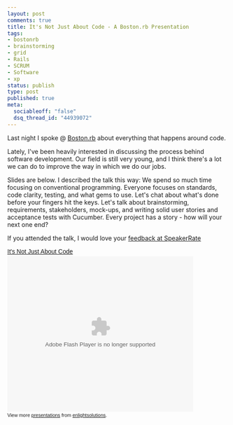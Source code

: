 ```yaml
--- 
layout: post
comments: true
title: It's Not Just About Code - A Boston.rb Presentation
tags: 
- bostonrb
- brainstorming
- grid
- Rails
- SCRUM
- Software
- xp
status: publish
type: post
published: true
meta: 
  sociableoff: "false"
  dsq_thread_id: "44939072"
---
```

Last night I spoke @ [Boston.rb](http://bostonrb.org) about everything that happens around code.

Lately, I've been heavily interested in discussing the process behind software development. Our field is still very young, and I think there's a lot we can do to improve the way in which we do our jobs.

Slides are below. I described the talk this way: We spend so much time focusing on conventional programming. Everyone focuses on standards, code clarity, testing, and what gems to use. Let's chat about what's done before your fingers hit the keys. Let's talk about brainstorming, requirements, stakeholders, mock-ups, and writing solid user stories and acceptance tests with Cucumber. Every project has a story - how will your next one end?

If you attended the talk, I would love your [feedback at SpeakerRate](http://speakerrate.com/talks/1781-it-s-not-just-about-code-boston-rb)

<div style="width:425px;text-align:left" id="__ss_2475602"><a style="font:14px Helvetica,Arial,Sans-serif;display:block;margin:12px 0 3px 0;text-decoration:underline;" href="http://www.slideshare.net/enlightsolutions/its-not-just-about-code" title="It&#39;s Not Just About Code">It&#39;s Not Just About Code</a><object style="margin:0px" width="425" height="355"><param name="movie" value="http://static.slidesharecdn.com/swf/ssplayer2.swf?doc=theprocess-091111103445-phpapp01&rel=0&stripped_title=its-not-just-about-code" /><param name="allowFullScreen" value="true"/><param name="allowScriptAccess" value="always"/><embed src="http://static.slidesharecdn.com/swf/ssplayer2.swf?doc=theprocess-091111103445-phpapp01&rel=0&stripped_title=its-not-just-about-code" type="application/x-shockwave-flash" allowscriptaccess="always" allowfullscreen="true" width="425" height="355"></embed></object><div style="font-size:11px;font-family:tahoma,arial;height:26px;padding-top:2px;">View more <a style="text-decoration:underline;" href="http://www.slideshare.net/">presentations</a> from <a style="text-decoration:underline;" href="http://www.slideshare.net/enlightsolutions">enlightsolutions</a>.</div></div>

